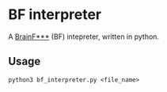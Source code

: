 # BF interpreter
A [BrainF***](https://en.wikipedia.org/wiki/Brainfuck) (BF) intepreter, written in python.

## Usage
`python3 bf_interpreter.py <file_name>`

